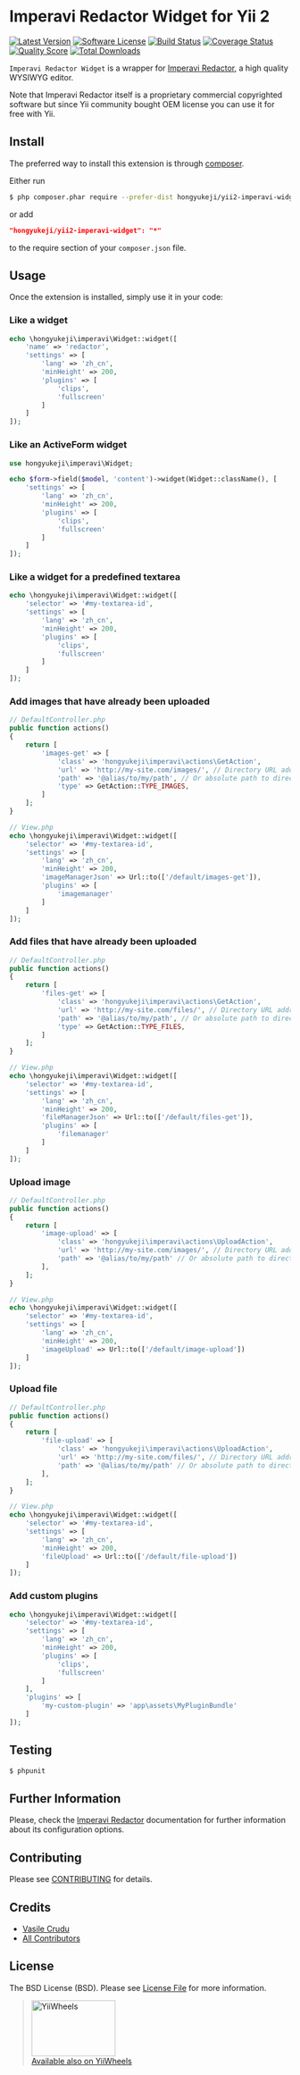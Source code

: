 # Imperavi Redactor Widget for Yii 2

[![Latest Version](https://img.shields.io/github/tag/hongyukeji/yii2-imperavi-widget.svg?style=flat-square&label=release)](https://github.com/hongyukeji/yii2-imperavi-widget/releases)
[![Software License](https://img.shields.io/badge/license-BSD-brightgreen.svg?style=flat-square)](LICENSE.md)
[![Build Status](https://img.shields.io/travis/hongyukeji/yii2-imperavi-widget/master.svg?style=flat-square)](https://travis-ci.org/hongyukeji/yii2-imperavi-widget)
[![Coverage Status](https://img.shields.io/scrutinizer/coverage/g/hongyukeji/yii2-imperavi-widget.svg?style=flat-square)](https://scrutinizer-ci.com/g/hongyukeji/yii2-imperavi-widget/code-structure)
[![Quality Score](https://img.shields.io/scrutinizer/g/hongyukeji/yii2-imperavi-widget.svg?style=flat-square)](https://scrutinizer-ci.com/g/hongyukeji/yii2-imperavi-widget)
[![Total Downloads](https://img.shields.io/packagist/dt/hongyukeji/yii2-imperavi-widget.svg?style=flat-square)](https://packagist.org/packages/hongyukeji/yii2-imperavi-widget)

`Imperavi Redactor Widget` is a wrapper for [Imperavi Redactor](http://imperavi.com/redactor/),
a high quality WYSIWYG editor.

Note that Imperavi Redactor itself is a proprietary commercial copyrighted software
but since Yii community bought OEM license you can use it for free with Yii.

## Install

The preferred way to install this extension is through [composer](http://getcomposer.org/download/).

Either run

```bash
$ php composer.phar require --prefer-dist hongyukeji/yii2-imperavi-widget "*"
```

or add

```json
"hongyukeji/yii2-imperavi-widget": "*"
```

to the require section of your `composer.json` file.


## Usage

Once the extension is installed, simply use it in your code:

### Like a widget ###

```php
echo \hongyukeji\imperavi\Widget::widget([
    'name' => 'redactor',
    'settings' => [
        'lang' => 'zh_cn',
        'minHeight' => 200,
        'plugins' => [
            'clips',
            'fullscreen'
        ]
    ]
]);
```

### Like an ActiveForm widget ###

```php
use hongyukeji\imperavi\Widget;

echo $form->field($model, 'content')->widget(Widget::className(), [
    'settings' => [
        'lang' => 'zh_cn',
        'minHeight' => 200,
        'plugins' => [
            'clips',
            'fullscreen'
        ]
    ]
]);
```

### Like a widget for a predefined textarea ###

```php
echo \hongyukeji\imperavi\Widget::widget([
    'selector' => '#my-textarea-id',
    'settings' => [
        'lang' => 'zh_cn',
        'minHeight' => 200,
        'plugins' => [
            'clips',
            'fullscreen'
        ]
    ]
]);
```

### Add images that have already been uploaded ###

```php
// DefaultController.php
public function actions()
{
    return [
        'images-get' => [
            'class' => 'hongyukeji\imperavi\actions\GetAction',
            'url' => 'http://my-site.com/images/', // Directory URL address, where files are stored.
            'path' => '@alias/to/my/path', // Or absolute path to directory where files are stored.
            'type' => GetAction::TYPE_IMAGES,
        ]
    ];
}

// View.php
echo \hongyukeji\imperavi\Widget::widget([
    'selector' => '#my-textarea-id',
    'settings' => [
        'lang' => 'zh_cn',
        'minHeight' => 200,
        'imageManagerJson' => Url::to(['/default/images-get']),
        'plugins' => [
            'imagemanager'
        ]
    ]
]);
```

### Add files that have already been uploaded ###

```php
// DefaultController.php
public function actions()
{
    return [
        'files-get' => [
            'class' => 'hongyukeji\imperavi\actions\GetAction',
            'url' => 'http://my-site.com/files/', // Directory URL address, where files are stored.
            'path' => '@alias/to/my/path', // Or absolute path to directory where files are stored.
            'type' => GetAction::TYPE_FILES,
        ]
    ];
}

// View.php
echo \hongyukeji\imperavi\Widget::widget([
    'selector' => '#my-textarea-id',
    'settings' => [
        'lang' => 'zh_cn',
        'minHeight' => 200,
        'fileManagerJson' => Url::to(['/default/files-get']),
        'plugins' => [
            'filemanager'
        ]
    ]
]);
```

### Upload image ###

```php
// DefaultController.php
public function actions()
{
    return [
        'image-upload' => [
            'class' => 'hongyukeji\imperavi\actions\UploadAction',
            'url' => 'http://my-site.com/images/', // Directory URL address, where files are stored.
            'path' => '@alias/to/my/path' // Or absolute path to directory where files are stored.
        ],
    ];
}

// View.php
echo \hongyukeji\imperavi\Widget::widget([
    'selector' => '#my-textarea-id',
    'settings' => [
        'lang' => 'zh_cn',
        'minHeight' => 200,
        'imageUpload' => Url::to(['/default/image-upload'])
    ]
]);
```

### Upload file ###

```php
// DefaultController.php
public function actions()
{
    return [
        'file-upload' => [
            'class' => 'hongyukeji\imperavi\actions\UploadAction',
            'url' => 'http://my-site.com/files/', // Directory URL address, where files are stored.
            'path' => '@alias/to/my/path' // Or absolute path to directory where files are stored.
        ],
    ];
}

// View.php
echo \hongyukeji\imperavi\Widget::widget([
    'selector' => '#my-textarea-id',
    'settings' => [
        'lang' => 'zh_cn',
        'minHeight' => 200,
        'fileUpload' => Url::to(['/default/file-upload'])
    ]
]);
```

### Add custom plugins ###

```php
echo \hongyukeji\imperavi\Widget::widget([
    'selector' => '#my-textarea-id',
    'settings' => [
        'lang' => 'zh_cn',
        'minHeight' => 200,
        'plugins' => [
            'clips',
            'fullscreen'
        ]
    ],
    'plugins' => [
        'my-custom-plugin' => 'app\assets\MyPluginBundle'
    ]
]);
```

## Testing

``` bash
$ phpunit
```

## Further Information

Please, check the [Imperavi Redactor](http://imperavi.com/redactor/) documentation for further information about its configuration options.

## Contributing

Please see [CONTRIBUTING](CONTRIBUTING.md) for details.

## Credits

- [Vasile Crudu](https://github.com/hongyukeji)
- [All Contributors](../../contributors)

## License

The BSD License (BSD). Please see [License File](LICENSE.md) for more information.

> <a href="http://yiiwheels.com"><img src="http://yiiwheels.com/img/logo-big.png" alt="YiiWheels" width="150" height="100" /></a>  
[Available also on YiiWheels](http://yiiwheels.com)
